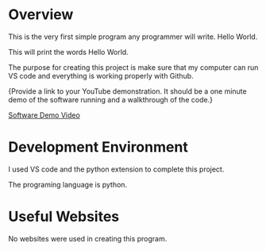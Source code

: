 # Overview

This is the very first simple program any programmer will write.
Hello World.

This will print the words Hello World.

The purpose for creating this project is make sure that
my computer can run VS code and everything is working properly with
Github.

{Provide a link to your YouTube demonstration.  It should be a one minute demo of the software running and a walkthrough of the code.}

[Software Demo Video](https://youtu.be/hIcdqv2H7yQ)

# Development Environment

I used VS code and the python extension to complete this project.

The programing language is python.

# Useful Websites

No websites were used in creating this program.